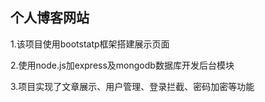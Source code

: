 ## 个人博客网站

1.该项目使用bootstatp框架搭建展示页面

2.使用node.js加express及mongodb数据库开发后台模块

3.项目实现了文章展示、用户管理、登录拦截、密码加密等功能

